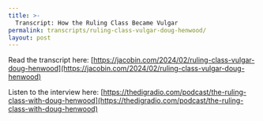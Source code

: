 ```yaml
---
title: >-
  Transcript: How the Ruling Class Became Vulgar
permalink: transcripts/ruling-class-vulgar-doug-henwood/
layout: post
---
```


Read the transcript here: [https://jacobin.com/2024/02/ruling-class-vulgar-doug-henwood](https://jacobin.com/2024/02/ruling-class-vulgar-doug-henwood)

Listen to the interview here: [https://thedigradio.com/podcast/the-ruling-class-with-doug-henwood](https://thedigradio.com/podcast/the-ruling-class-with-doug-henwood)
